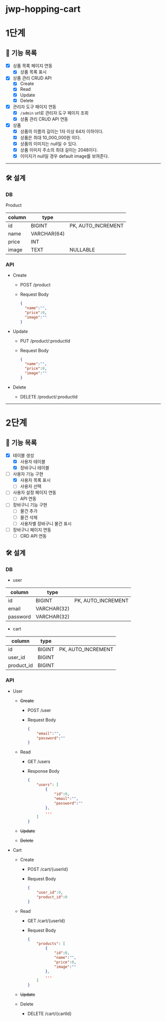 # jwp-hopping-cart

# 1단계

## 🎯 기능 목록

- [x]  상품 목록 페이지 연동
    - [x]  상품 목록 표시
- [x]  상품 관리 CRUD API
    - [x]  Create
    - [x]  Read
    - [x]  Update
    - [x]  Delete
- [x]  관리자 도구 페이지 연동
    - [x]  `/admin` url로 관리자 도구 페이지 조회
    - [x]  상품 관리 CRUD API 연동
- [x] 상품
    - [x] 상품의 이름의 길이는 1자 이상 64자 이하이다.
    - [x] 상품은 최대 10_000_000원 이다.
    - [x] 상품의 이미지는 null일 수 있다.
    - [x] 상품 이미지 주소의 최대 길이는 2048이다.
    - [x] 이미지가 null일 경우 default image를 보여준다.

---

## 🛠️ 설계

### DB

Product

| column | type        |                    |
|--------|-------------|--------------------|
| id     | BIGINT      | PK, AUTO_INCREMENT |
| name   | VARCHAR(64) |                    |
| price  | INT         |                    |
| image  | TEXT        | NULLABLE           |

### API

- Create
    - POST /product
    - Request Body

        ```json
        {
          "name":"",
          "price":0,
          "image":""
        }
        ```

- Update
    - PUT /product/:productId
    - Request Body

        ```json
        {
          "name":"",
          "price":0,
          "image":""
        }
        ```

- Delete
    - DELETE /product/:productId

---

# 2단계

## 🎯 기능 목록

- [x]  테이블 생성
    - [x]  사용자 테이블
    - [x]  장바구니 테이블
- [ ]  사용자 기능 구현
    - [x]  사용자 목록 표시
    - [ ]  사용자 선택
- [ ]  사용자 설정 페이지 연동
    - [ ]  API 연동
- [ ]  장바구니 기능 구현
    - [ ]  물건 추가
    - [ ]  물건 삭제
    - [ ]  사용자별 장바구니 물건 표시
- [ ]  장바구니 페이지 연동
    - [ ]  CRD API 연동

## 🛠️ 설계

### DB

- user

| column   | type        |                    |
|----------|-------------|--------------------|
| id       | BIGINT      | PK, AUTO_INCREMENT |
| email    | VARCHAR(32) |                    |
| password | VARCHAR(32) |                    |

- cart

| column     | type   |                    |
|------------|--------|--------------------|
| id         | BIGINT | PK, AUTO_INCREMENT |
| user_id    | BIGINT |                    |
| product_id | BIGINT |                    |

### API

- User
    - ~~Create~~
        - POST /user
        - Request Body

            ```json
            {
            	"email":"",
            	"password":""
            }
            ```

    - Read
        - GET /users
        - Response Body

            ```json
            {
            	"users": [
            		{
            			"id":0,
            			"email":"",
            			"password":""
            		},
            		...
            	]
            }
            ```

    - ~~Update~~
    - ~~Delete~~
- Cart
    - Create
        - POST /cart/{userId}
        - Request Body

            ```json
            {
            	"user_id":0,
            	"product_id":0
            }
            ```

    - Read
        - GET /cart/{userId}
        - Request Body

            ```json
            {
            	"products": [
            		{
            			"id":0,
            			"name":"",
            			"price":0,
            			"image":""
            		},
            		...
            	]
            }
            ```

    - ~~Update~~
    - Delete
        - DELETE /cart/{cartId}
